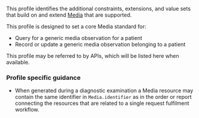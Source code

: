 This profile identifies the additional constraints, extensions, and value sets that build on and extend [Media](http://hl7.org/fhir/R4/media.html) that are supported. 

This profile is designed to set a core Media standard for:
* Query for a generic media observation for a patient
* Record or update a generic media observation belonging to a patient

This profile may be referred to by APIs, which will be listed here when available.


### Profile specific guidance
- When generated during a diagnostic examination a Media resource may contain the same identifier in `Media.identifier` as in the order or report connecting the resources that are related to a single request fulfilment workflow.

